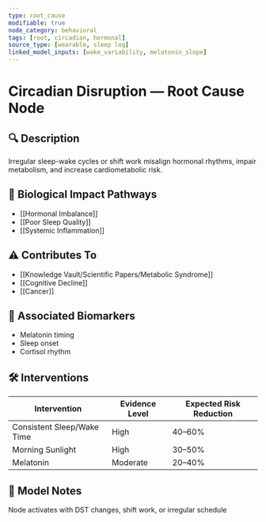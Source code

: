```yaml
---
type: root_cause
modifiable: true
node_category: behavioral
tags: [root, circadian, hormonal]
source_type: [wearable, sleep log]
linked_model_inputs: [wake_variability, melatonin_slope]
---
```


# Circadian Disruption — Root Cause Node

## 🔍 Description
Irregular sleep-wake cycles or shift work misalign hormonal rhythms, impair metabolism, and increase cardiometabolic risk.

## 🧬 Biological Impact Pathways
- [[Hormonal Imbalance]]
- [[Poor Sleep Quality]]
- [[Systemic Inflammation]]

## ⚠️ Contributes To
- [[Knowledge Vault/Scientific Papers/Metabolic Syndrome]]
- [[Cognitive Decline]]
- [[Cancer]]

## 🧩 Associated Biomarkers
- Melatonin timing
- Sleep onset
- Cortisol rhythm

## 🛠 Interventions
| Intervention         | Evidence Level | Expected Risk Reduction |
|----------------------|----------------|--------------------------|
| Consistent Sleep/Wake Time | High     | 40–60%                   |
| Morning Sunlight     | High           | 30–50%                   |
| Melatonin            | Moderate       | 20–40%                   |

## 🧠 Model Notes
Node activates with DST changes, shift work, or irregular schedule
